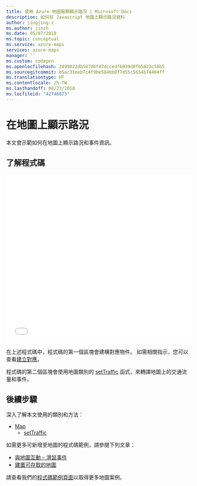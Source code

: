 ```yaml
---
title: 使用 Azure 地圖服務顯示路況 | Microsoft Docs
description: 如何在 Javascript 地圖上顯示路況資料
author: jingjing-z
ms.author: jinzh
ms.date: 05/07/2018
ms.topic: conceptual
ms.service: azure-maps
services: azure-maps
manager: ''
ms.custom: codepen
ms.openlocfilehash: 2499822db587dbf47dccedf6039d0fb5823c58b5
ms.sourcegitcommit: b5ac31eeb7c4f9be584bb0f7d55c5654b74404ff
ms.translationtype: HT
ms.contentlocale: zh-TW
ms.lasthandoff: 08/23/2018
ms.locfileid: "42746073"
---
```

# <a name="show-traffic-on-the-map"></a>在地圖上顯示路況

本文會示範如何在地圖上顯示路況和事件資訊。 

## <a name="understand-the-code"></a>了解程式碼

<iframe height='456' scrolling='no' title='在地圖上顯示路況' src='//codepen.io/azuremaps/embed/WMLRPw/?height=456&theme-id=0&default-tab=js,result&embed-version=2&editable=true' frameborder='no' allowtransparency='true' allowfullscreen='true' style='width: 100%;'>在 <a href='https://codepen.io'>CodePen</a> 上查看 Azure 地圖服務 (<a href='https://codepen.io/azuremaps'>@azuremaps</a>) 製作的<a href='https://codepen.io/azuremaps/pen/WMLRPw/'>在地圖上顯示路況</a>Pen。
</iframe>

在上述程式碼中，程式碼的第一個區塊會建構對應物件。 如需相關指示，您可以查看[建立對應](map-create.md)。

程式碼的第二個區塊會使用地圖類別的 [setTraffic](https://docs.microsoft.com/javascript/api/azure-maps-control/atlas.map?view=azure-iot-typescript-latest#settraffic) 函式，來轉譯地圖上的交通流量和事件。

## <a name="next-steps"></a>後續步驟

深入了解本文使用的類別和方法： 
* [Map](https://docs.microsoft.com/javascript/api/azure-maps-control/atlas.map?view=azure-iot-typescript-latest)
    * [setTraffic](https://docs.microsoft.com/javascript/api/azure-maps-control/atlas.map?view=azure-iot-typescript-latest#settraffic)

如需更多可新增至地圖的程式碼範例，請參閱下列文章： 
* [與地圖互動 – 滑鼠事件](./map-events.md)
* [建置可存取的地圖](./map-accessibility.md)

請查看我們的[程式碼範例頁面](http://aka.ms/AzureMapsSamples)以取得更多地圖案例。
